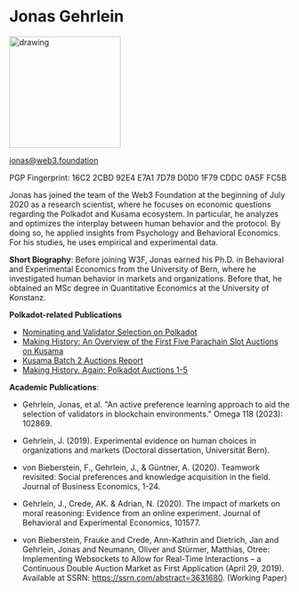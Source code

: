# Jonas Gehrlein

<img src="https://i.imgur.com/jbZJR52.jpg" alt="drawing" style="width:200px;"/>

jonas@web3.foundation

PGP Fingerprint: 16C2 2CBD 92E4 E7A1 7D79 D0D0 1F79 CDDC 0A5F FC5B

Jonas has joined the team of the Web3 Foundation at the beginning of July 2020 as a research scientist, where he focuses on economic questions regarding the Polkadot and Kusama ecosystem. In particular, he analyzes and optimizes the interplay between human behavior and the protocol. By doing so, he applied insights from Psychology and Behavioral Economics. For his studies, he uses empirical and experimental data.

**Short Biography**:  Before joining W3F, Jonas earned his Ph.D. in Behavioral and Experimental Economics from the University of Bern, where he investigated human behavior in markets and organizations. Before that, he obtained an MSc degree in Quantitative Economics at the University of Konstanz.

**Polkadot-related Publications**

* [Nominating and Validator Selection on Polkadot](https://polkadot.network/blog/nominating-and-validator-selection-on-polkadot/)
* [Making History: An Overview of the First Five Parachain Slot Auctions on Kusama](https://polkadot.network/blog/making-history-an-overview-of-the-first-five-parachain-slot-auctions-on-kusama/)
* [Kusama Batch 2 Auctions Report](https://polkadot.network/blog/kusama-batch-2-auctions-report/)
* [Making History, Again: Polkadot Auctions 1-5](https://polkadot.network/blog/making-history-again-polkadot-auctions-1-5/)


**Academic Publications**:

* Gehrlein, Jonas, et al. "An active preference learning approach to aid the selection of validators in blockchain environments." Omega 118 (2023): 102869.

* Gehrlein, J. (2019). Experimental evidence on human choices in organizations and markets (Doctoral dissertation, Universität Bern).

* von Bieberstein, F., Gehrlein, J., & Güntner, A. (2020). Teamwork revisited: Social preferences and knowledge acquisition in the field. Journal of Business Economics, 1-24.

* Gehrlein, J., Crede, AK. & Adrian, N. (2020). The impact of markets on moral reasoning: Evidence from an online experiment. Journal of Behavioral and Experimental Economics, 101577.

* von Bieberstein, Frauke and Crede, Ann-Kathrin and Dietrich, Jan and Gehrlein, Jonas and Neumann, Oliver and Stürmer, Matthias, Otree: Implementing Websockets to Allow for Real-Time Interactions – a Continuous Double Auction Market as First Application (April 29, 2019). Available at SSRN: https://ssrn.com/abstract=3631680. (Working Paper)

